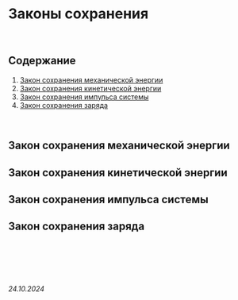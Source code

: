 # Законы сохранения

<br>

## **Содержание**

1. [Закон сохранения механической энергии](./SaveLaw.md#закон-сохранения-механической-энергии)
2. [Закон сохранения кинетической энергии](./SaveLaw.md#закон-сохранения-кинетической-энергии)
3. [Закон сохранения импульса системы](./SaveLaw.md#закон-сохранения-импульса-системы)
4. [Закон сохранения заряда](./SaveLaw.md#закон-сохранения-заряда)

<br>

## **Закон сохранения механической энергии**

## **Закон сохранения кинетической энергии**

## **Закон сохранения импульса системы**

## **Закон сохранения заряда**


<br><br>
<br><br>


###### 24.10.2024
